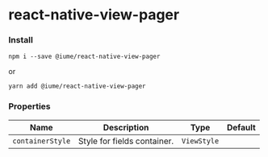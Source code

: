 # react-native-view-pager

### Install

```
npm i --save @iume/react-native-view-pager
```
or
```
yarn add @iume/react-native-view-pager
```

### Properties

Name | Description | Type | Default
--- | --- | --- | ---
`containerStyle` | Style for fields container. | `ViewStyle` |